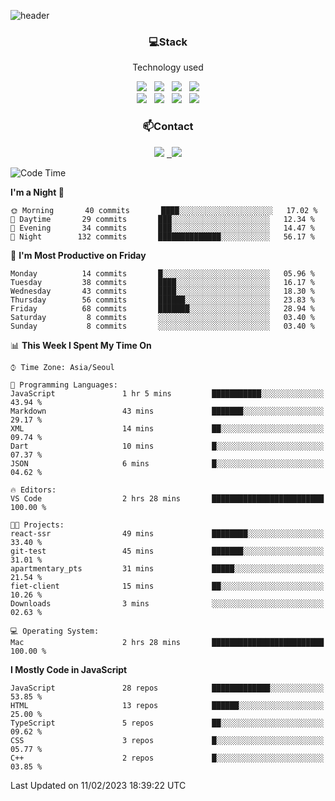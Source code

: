 ![header](https://capsule-render.vercel.app/api?type=waving&color=gradient&height=200&text=Che-ri&fontAlign=70&fontAlignY=40&animation=twinkling)

<h3 align="center">💻Stack</h3>
<p align="center">Technology used</p>
<div align="center"><img src="https://img.shields.io/badge/HTML5-e74c3c?style=flat-square&logo=HTML5&logoColor=white"></img> &nbsp <img src="https://img.shields.io/badge/CSS3-0A84FF?style=flat-square&logo=CSS3&logoColor=white"></img> &nbsp <img src="https://img.shields.io/badge/tailwind%2Dcss-06B6D4?style=flat-square&logo=tailwindcss&logoColor=white"/></a> &nbsp <img src="https://img.shields.io/badge/styled%2Dcomponents-DB7093?style=flat-square&logo=styled%2Dcomponents&logoColor=white"/></a>
<br><img src="https://img.shields.io/badge/JavaScript-FFCD11?style=flat-square&logo=JavaScript&logoColor=white"></img> &nbsp <img src="https://img.shields.io/badge/React-00BCF6?style=flat-square&logo=React&logoColor=white"></img> &nbsp <img src="https://img.shields.io/badge/Redux-764ABC?style=flat-square&logo=Redux&logoColor=white"/> &nbsp <img src="https://img.shields.io/badge/Zustand-582D3E?style=flat-square&logo=Zustand&logoColor=white"/></a></div> 

<h3 align="center">📫Contact</h3>
<div align="center"><a href="https://cheri.tistory.com/"><img src="https://img.shields.io/badge/Cheri-AD29B6?style=flat-square&logo=Tidal&logoColor=white"/></a> <a href="rnjs1135@gmail.com"> &nbsp <img src="https://img.shields.io/badge/Gmail-EA4335?style=flat-square&logo=Gmail&logoColor=white"/></a></div>

<!--START_SECTION:waka-->
![Code Time](http://img.shields.io/badge/Code%20Time-2%2C080%20hrs%2037%20mins-blue)

**I'm a Night 🦉** 

```text
🌞 Morning       40 commits       ████░░░░░░░░░░░░░░░░░░░░░   17.02 % 
🌆 Daytime       29 commits       ███░░░░░░░░░░░░░░░░░░░░░░   12.34 % 
🌃 Evening       34 commits       ███░░░░░░░░░░░░░░░░░░░░░░   14.47 % 
🌙 Night        132 commits       ██████████████░░░░░░░░░░░   56.17 % 

```
📅 **I'm Most Productive on Friday** 

```text
Monday          14 commits       █░░░░░░░░░░░░░░░░░░░░░░░░   05.96 % 
Tuesday         38 commits       ████░░░░░░░░░░░░░░░░░░░░░   16.17 % 
Wednesday       43 commits       ████░░░░░░░░░░░░░░░░░░░░░   18.30 % 
Thursday        56 commits       ██████░░░░░░░░░░░░░░░░░░░   23.83 % 
Friday          68 commits       ███████░░░░░░░░░░░░░░░░░░   28.94 % 
Saturday         8 commits       ░░░░░░░░░░░░░░░░░░░░░░░░░   03.40 % 
Sunday           8 commits       ░░░░░░░░░░░░░░░░░░░░░░░░░   03.40 % 

```


📊 **This Week I Spent My Time On** 

```text
⌚︎ Time Zone: Asia/Seoul

💬 Programming Languages: 
JavaScript               1 hr 5 mins         ███████████░░░░░░░░░░░░░░   43.94 % 
Markdown                 43 mins             ███████░░░░░░░░░░░░░░░░░░   29.17 % 
XML                      14 mins             ██░░░░░░░░░░░░░░░░░░░░░░░   09.74 % 
Dart                     10 mins             █░░░░░░░░░░░░░░░░░░░░░░░░   07.37 % 
JSON                     6 mins              █░░░░░░░░░░░░░░░░░░░░░░░░   04.62 % 

🔥 Editors: 
VS Code                  2 hrs 28 mins       █████████████████████████   100.00 % 

🐱‍💻 Projects: 
react-ssr                49 mins             ████████░░░░░░░░░░░░░░░░░   33.40 % 
git-test                 45 mins             ███████░░░░░░░░░░░░░░░░░░   31.01 % 
apartmentary_pts         31 mins             █████░░░░░░░░░░░░░░░░░░░░   21.54 % 
fiet-client              15 mins             ██░░░░░░░░░░░░░░░░░░░░░░░   10.26 % 
Downloads                3 mins              ░░░░░░░░░░░░░░░░░░░░░░░░░   02.63 % 

💻 Operating System: 
Mac                      2 hrs 28 mins       █████████████████████████   100.00 % 

```

**I Mostly Code in JavaScript** 

```text
JavaScript               28 repos            █████████████░░░░░░░░░░░░   53.85 % 
HTML                     13 repos            ██████░░░░░░░░░░░░░░░░░░░   25.00 % 
TypeScript               5 repos             ██░░░░░░░░░░░░░░░░░░░░░░░   09.62 % 
CSS                      3 repos             █░░░░░░░░░░░░░░░░░░░░░░░░   05.77 % 
C++                      2 repos             █░░░░░░░░░░░░░░░░░░░░░░░░   03.85 % 

```



 Last Updated on 11/02/2023 18:39:22 UTC
<!--END_SECTION:waka-->
